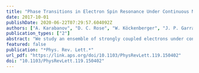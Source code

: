 ```yaml
---
title: "Phase Transitions in Electron Spin Resonance Under Continuous Microwave Driving"
date: 2017-10-01
publishDate: 2020-06-22T07:29:57.604092Z
authors: ["A. Karabanov", "D. C. Rose", "W. Köckenberger", "J. P. Garrahan", "I. Lesanovsky"]
publication_types: ["2"]
abstract: "We study an ensemble of strongly coupled electrons under continuous microwave irradiation interacting with a dissipative environment, a problem of relevance to the creation of highly polarized nonequilibrium states in nuclear magnetic resonance. We analyze the stationary states of the dynamics, described within a Lindblad master equation framework, at the mean-field approximation level. This approach allows us to identify steady-state phase transitions between phases of high and low polarization controlled by the distribution of disordered electronic interactions. We compare the mean-field predictions to numerically exact simulations of small systems and find good agreement. Our study highlights the possibility of observing collective phenomena, such as metastable states, phase transitions, and critical behavior, in appropriately designed paramagnetic systems. These phenomena occur in a low-temperature regime which is not theoretically tractable by conventional methods, e.g., the spin-temperature approach."
featured: false
publication: "*Phys. Rev. Lett.*"
url_pdf: "https://link.aps.org/doi/10.1103/PhysRevLett.119.150402"
doi: "10.1103/PhysRevLett.119.150402"
---
```


